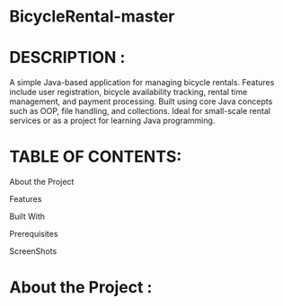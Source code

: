 # BicycleRental-master

# DESCRIPTION :
  A simple Java-based application for managing bicycle rentals. Features include user registration, bicycle availability tracking, rental time management, and payment processing. Built using core Java concepts such as OOP, file handling, and collections. Ideal for small-scale rental services or as a project for learning Java programming.

# TABLE OF CONTENTS:

  About the Project

  Features

  Built With

  Prerequisites

  ScreenShots

# About the Project :
